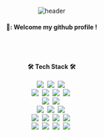 <div align="center">
  
  ![header](https://capsule-render.vercel.app/api?type=waving&color=gradient&height=230&section=header&text=tngus2sh&fontSize=90&fontAlignY=35)
  
  #### 👋: Welcome my github profile !
  
  <br/>
  <br/>
  
  #### 🛠️ Tech Stack 🛠️
  <p align="center">
  <img src="https://img.shields.io/badge/Java-007396?style=for-the-badge&logo=Java&logoColor=white"/>&nbsp
  <img src="https://img.shields.io/badge/Python-3766AB?style=for-the-badge&logo=Python&logoColor=white"/>&nbsp 
  <img src="https://img.shields.io/badge/c++-00599C?style=for-the-badge&logo=c%2B%2B&logoColor=white">&nbsp
  <br>
  <img src="https://img.shields.io/badge/Javascript-ffb13b?style=for-the-badge&logo=javascript&logoColor=white"/>&nbsp 
  <img src="https://img.shields.io/badge/HTML5-E34F26?style=for-the-badge&logo=HTML5&logoColor=white">&nbsp 
  <img src="https://img.shields.io/badge/CSS3-1572B6?style=for-the-badge&logo=CSS3&logoColor=white">&nbsp 
  <img src="https://img.shields.io/badge/bootstrap-7952B3?style=for-the-badge&logo=bootstrap&logoColor=white">&nbsp
  <br>
  <img src="https://img.shields.io/badge/react-61DAFB?style=for-the-badge&logo=react&logoColor=black">&nbsp 
  <img src="https://img.shields.io/badge/vue.js-4FC08D?style=for-the-badge&logo=vue.js&logoColor=white">&nbsp 
  <br>
  <img src="https://img.shields.io/badge/Spring-6DB33F?style=for-the-badge&logo=Spring&logoColor=white"/>&nbsp
  <img src="https://img.shields.io/badge/SpringBoot-6DB33F?style=for-the-badge&logo=SpringBoot&logoColor=white"/>&nbsp 
  <img src="https://img.shields.io/badge/flask-000000?style=for-the-badge&logo=flask&logoColor=white">&nbsp 
  <br>
  <img src="https://img.shields.io/badge/Mysql-E6B91E?style=for-the-badge&logo=MySql&logoColor=white"/>&nbsp 
  <img src="https://img.shields.io/badge/linux-FCC624?style=for-the-badge&logo=linux&logoColor=black">&nbsp 
  <img src="https://img.shields.io/badge/AWS-232F3E?style=for-the-badge&logo=AmazonAWS&logoColor=white"/>&nbsp 
  <img src="https://img.shields.io/badge/Docker-2496ED?style=for-the-badge&logo=Docker&logoColor=white"/>&nbsp 
  <br>
  <img src="https://img.shields.io/badge/Eclipse-2C2255?style=for-the-badge&logo=Eclipse%20IDE&logoColor=white">&nbsp
  <img src="https://img.shields.io/badge/github-181717?style=for-the-badge&logo=github&logoColor=white">&nbsp
  <img src="https://img.shields.io/badge/git-F05032?style=for-the-badge&logo=git&logoColor=white">&nbsp
  <img src="https://img.shields.io/badge/VSCode-007ACC?style=for-the-badge&logo=VisualStudioCode&logoColor=white">&nbsp

  
</div>
